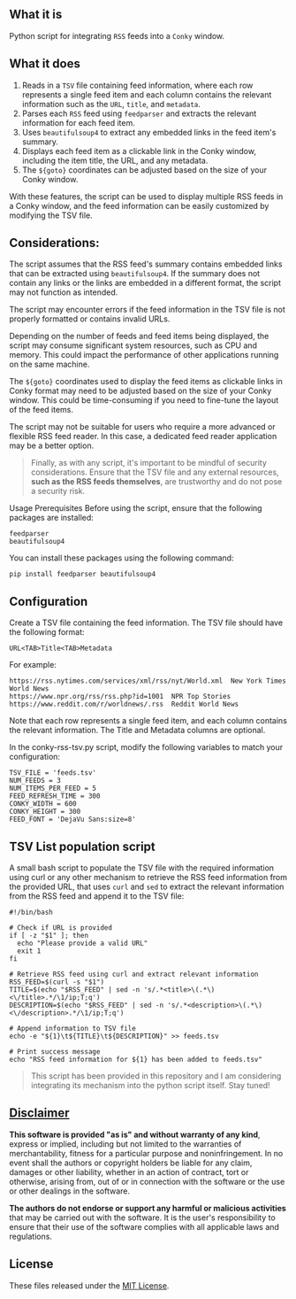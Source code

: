 ## What it is
Python script for integrating `RSS` feeds into a `Conky` window.

## What it does
1. Reads in a `TSV` file containing feed information, where each row represents a single feed item and each column contains the relevant information such as the `URL`, `title`, and `metadata`.
2. Parses each `RSS` feed using `feedparser` and extracts the relevant information for each feed item.
3. Uses `beautifulsoup4` to extract any embedded links in the feed item's summary.
4. Displays each feed item as a clickable link in the Conky window, including the item title, the URL, and any metadata.
5. The `${goto}` coordinates can be adjusted based on the size of your Conky window.

With these features, the script can be used to display multiple RSS feeds in a Conky window, and the feed information can be easily customized by modifying the TSV file.

## Considerations:

The script assumes that the RSS feed's summary contains embedded links that can be extracted using `beautifulsoup4`. If the summary does not contain any links or the links are embedded in a different format, the script may not function as intended.

The script may encounter errors if the feed information in the TSV file is not properly formatted or contains invalid URLs.

Depending on the number of feeds and feed items being displayed, the script may consume significant system resources, such as CPU and memory. This could impact the performance of other applications running on the same machine.

The `${goto}` coordinates used to display the feed items as clickable links in Conky format may need to be adjusted based on the size of your Conky window. This could be time-consuming if you need to fine-tune the layout of the feed items.

The script may not be suitable for users who require a more advanced or flexible RSS feed reader. In this case, a dedicated feed reader application may be a better option.

>Finally, as with any script, it's important to be mindful of security considerations. Ensure that the TSV file and any external resources, **such as the RSS feeds themselves**, are trustworthy and do not pose a security risk.

Usage
Prerequisites
Before using the script, ensure that the following packages are installed:
```
feedparser
beautifulsoup4
```
You can install these packages using the following command:
```
pip install feedparser beautifulsoup4
```

## Configuration
Create a TSV file containing the feed information. The TSV file should have the following format:
```
URL<TAB>Title<TAB>Metadata
```

For example:
```
https://rss.nytimes.com/services/xml/rss/nyt/World.xml  New York Times World News
https://www.npr.org/rss/rss.php?id=1001  NPR Top Stories
https://www.reddit.com/r/worldnews/.rss  Reddit World News
```

Note that each row represents a single feed item, and each column contains the relevant information. The Title and Metadata columns are optional.

In the conky-rss-tsv.py script, modify the following variables to match your configuration:
```
TSV_FILE = 'feeds.tsv'
NUM_FEEDS = 3
NUM_ITEMS_PER_FEED = 5
FEED_REFRESH_TIME = 300
CONKY_WIDTH = 600
CONKY_HEIGHT = 300
FEED_FONT = 'DejaVu Sans:size=8'
```

## TSV List population script
A small bash script to populate the TSV file with the required information using curl or any other mechanism to retrieve the RSS feed information from the provided URL, that uses `curl` and `sed` to extract the relevant information from the RSS feed and append it to the TSV file:
```
#!/bin/bash

# Check if URL is provided
if [ -z "$1" ]; then
  echo "Please provide a valid URL"
  exit 1
fi

# Retrieve RSS feed using curl and extract relevant information
RSS_FEED=$(curl -s "$1")
TITLE=$(echo "$RSS_FEED" | sed -n 's/.*<title>\(.*\)<\/title>.*/\1/ip;T;q')
DESCRIPTION=$(echo "$RSS_FEED" | sed -n 's/.*<description>\(.*\)<\/description>.*/\1/ip;T;q')

# Append information to TSV file
echo -e "${1}\t${TITLE}\t${DESCRIPTION}" >> feeds.tsv

# Print success message
echo "RSS feed information for ${1} has been added to feeds.tsv"
```

> This script has been provided in this repository and I am considering integrating its mechanism into the python script itself. Stay tuned!

## [Disclaimer](DISCLAIMER)
**This software is provided "as is" and without warranty of any kind**, express or implied, including but not limited to the warranties of merchantability, fitness for a particular purpose and noninfringement. In no event shall the authors or copyright holders be liable for any claim, damages or other liability, whether in an action of contract, tort or otherwise, arising from, out of or in connection with the software or the use or other dealings in the software.

**The authors do not endorse or support any harmful or malicious activities** that may be carried out with the software. It is the user's responsibility to ensure that their use of the software complies with all applicable laws and regulations.

## License

These files released under the [MIT License](LICENSE).
